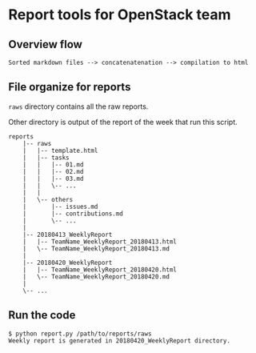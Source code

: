 # Report tools for OpenStack team

## Overview flow

```
Sorted markdown files --> concatenatenation --> compilation to html
```

## File organize for reports

`raws` directory contains all the raw reports.

Other directory is output of the report of the week that run this script.

```
reports
    |-- raws
    |   |-- template.html
    |   |-- tasks
    |   |   |-- 01.md
    |   |   |-- 02.md
    |   |   |-- 03.md
    |   |   \-- ...
    |   |
    |   \-- others
    |       |-- issues.md
    |       |-- contributions.md
    |       \-- ...
    |
    |-- 20180413_WeeklyReport
    |   |-- TeamName_WeeklyReport_20180413.html
    |   \-- TeamName_WeeklyReport_20180413.md
    |
    |-- 20180420_WeeklyReport
    |   |-- TeamName_WeeklyReport_20180420.html
    |   \-- TeamName_WeeklyReport_20180420.md
    |
    \-- ...
```

## Run the code

```shell
$ python report.py /path/to/reports/raws
Weekly report is generated in 20180420_WeeklyReport directory.
```